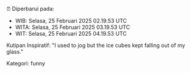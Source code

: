 ⏰ Diperbarui pada:
- WIB: Selasa, 25 Februari 2025 02.19.53 UTC
- WITA: Selasa, 25 Februari 2025 03.19.53 UTC
- WIT: Selasa, 25 Februari 2025 04.19.53 UTC

Kutipan Inspiratif:
"I used to jog but the ice cubes kept falling out of my glass."


Kategori: funny

